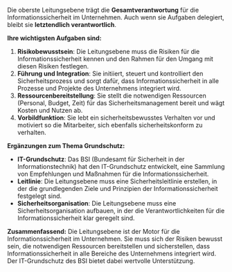 
Die oberste Leitungsebene trägt die **Gesamtverantwortung** für die Informationssicherheit im Unternehmen. Auch wenn sie Aufgaben delegiert, bleibt sie **letztendlich verantwortlich**.

**Ihre wichtigsten Aufgaben sind:**

1. **Risikobewusstsein**: Die Leitungsebene muss die Risiken für die Informationssicherheit kennen und den Rahmen für den Umgang mit diesen Risiken festlegen.
2. **Führung und Integration**: Sie initiiert, steuert und kontrolliert den Sicherheitsprozess und sorgt dafür, dass Informationssicherheit in alle Prozesse und Projekte des Unternehmens integriert wird.
3. **Ressourcenbereitstellung**: Sie stellt die notwendigen Ressourcen (Personal, Budget, Zeit) für das Sicherheitsmanagement bereit und wägt Kosten und Nutzen ab.
4. **Vorbildfunktion**: Sie lebt ein sicherheitsbewusstes Verhalten vor und motiviert so die Mitarbeiter, sich ebenfalls sicherheitskonform zu verhalten.

**Ergänzungen zum Thema Grundschutz:**

- **IT-Grundschutz**: Das BSI (Bundesamt für Sicherheit in der Informationstechnik) hat den IT-Grundschutz entwickelt, eine Sammlung von Empfehlungen und Maßnahmen für die Informationssicherheit.
- **Leitlinie**: Die Leitungsebene muss eine Sicherheitsleitlinie erstellen, in der die grundlegenden Ziele und Prinzipien der Informationssicherheit festgelegt sind.
- **Sicherheitsorganisation**: Die Leitungsebene muss eine Sicherheitsorganisation aufbauen, in der die Verantwortlichkeiten für die Informationssicherheit klar geregelt sind.

**Zusammenfassend:** Die Leitungsebene ist der Motor für die Informationssicherheit im Unternehmen. Sie muss sich der Risiken bewusst sein, die notwendigen Ressourcen bereitstellen und sicherstellen, dass Informationssicherheit in alle Bereiche des Unternehmens integriert wird. Der IT-Grundschutz des BSI bietet dabei wertvolle Unterstützung.
